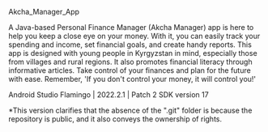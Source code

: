 Akcha_Manager_App

A Java-based Personal Finance Manager (Akcha Manager) app is here to help you keep a close eye on your money. With it, you can easily track your spending and income, set financial goals, and create handy reports. This app is designed with young people in Kyrgyzstan in mind, especially those from villages and rural regions. It also promotes financial literacy through informative articles. Take control of your finances and plan for the future with ease. Remember, 'If you don't control your money, it will control you!'


Android Studio Flamingo | 2022.2.1 | Patch 2
SDK version 17

*This version clarifies that the absence of the ".git" folder is because the repository is public, and it also conveys the ownership of rights.
